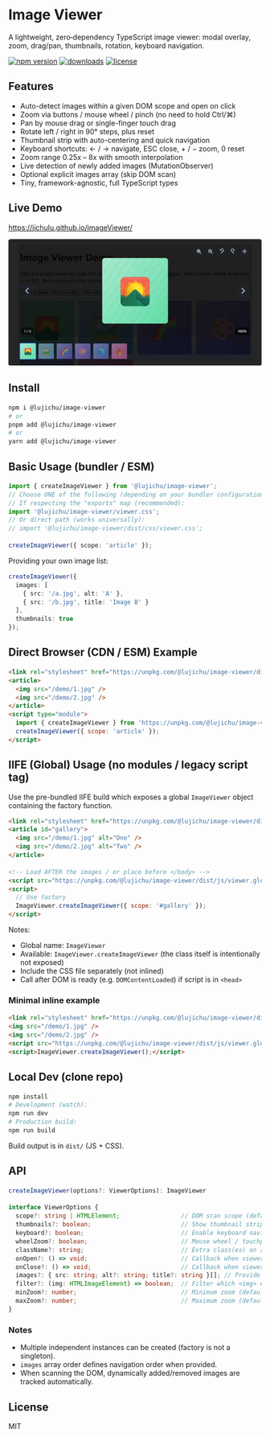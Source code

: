 # Image Viewer

A lightweight, zero‑dependency TypeScript image viewer: modal overlay, zoom, drag/pan, thumbnails, rotation, keyboard navigation.

<p>
  <a href="https://www.npmjs.com/package/@lujichu/image-viewer"><img src="https://img.shields.io/npm/v/@lujichu/image-viewer.svg?style=flat&color=33a" alt="npm version" /></a>
  <a href="https://www.npmjs.com/package/@lujichu/image-viewer"><img src="https://img.shields.io/npm/dm/@lujichu/image-viewer.svg?color=4a7" alt="downloads" /></a>
  <a href="LICENSE"><img src="https://img.shields.io/badge/License-MIT-blue.svg" alt="license" /></a>
</p>

## Features
- Auto-detect images within a given DOM scope and open on click
- Zoom via buttons / mouse wheel / pinch (no need to hold Ctrl/⌘)
- Pan by mouse drag or single-finger touch drag
- Rotate left / right in 90° steps, plus reset
- Thumbnail strip with auto-centering and quick navigation
- Keyboard shortcuts: ← / → navigate, ESC close, + / − zoom, 0 reset
- Zoom range 0.25x – 8x with smooth interpolation
- Live detection of newly added images (MutationObserver)
- Optional explicit images array (skip DOM scan)
- Tiny, framework-agnostic, full TypeScript types

## Live Demo
https://jichulu.github.io/imageViewer/

![ImageViewer](image.jpg)

## Install
```bash
npm i @lujichu/image-viewer
# or
pnpm add @lujichu/image-viewer
# or
yarn add @lujichu/image-viewer
```

## Basic Usage (bundler / ESM)
```ts
import { createImageViewer } from '@lujichu/image-viewer';
// Choose ONE of the following (depending on your bundler configuration):
// If respecting the "exports" map (recommended):
import '@lujichu/image-viewer/viewer.css';
// Or direct path (works universally):
// import '@lujichu/image-viewer/dist/css/viewer.css';

createImageViewer({ scope: 'article' });
```

Providing your own image list:
```ts
createImageViewer({
  images: [
    { src: '/a.jpg', alt: 'A' },
    { src: '/b.jpg', title: 'Image B' }
  ],
  thumbnails: true
});
```

## Direct Browser (CDN / ESM) Example
```html
<link rel="stylesheet" href="https://unpkg.com/@lujichu/image-viewer/dist/css/viewer.css" />
<article>
  <img src="/demo/1.jpg" />
  <img src="/demo/2.jpg" />
</article>
<script type="module">
  import { createImageViewer } from 'https://unpkg.com/@lujichu/image-viewer/dist/js/viewer.js';
  createImageViewer({ scope: 'article' });
</script>
```

## IIFE (Global) Usage (no modules / legacy script tag)
Use the pre-bundled IIFE build which exposes a global `ImageViewer` object containing the factory function.

```html
<link rel="stylesheet" href="https://unpkg.com/@lujichu/image-viewer/dist/css/viewer.css" />
<article id="gallery">
  <img src="/demo/1.jpg" alt="One" />
  <img src="/demo/2.jpg" alt="Two" />
</article>

<!-- Load AFTER the images / or place before </body> -->
<script src="https://unpkg.com/@lujichu/image-viewer/dist/js/viewer.global.js"></script>
<script>
  // Use factory
  ImageViewer.createImageViewer({ scope: '#gallery' });
</script>
```

Notes:
- Global name: `ImageViewer`
- Available: `ImageViewer.createImageViewer` (the class itself is intentionally not exposed)
- Include the CSS file separately (not inlined)
- Call after DOM is ready (e.g. `DOMContentLoaded`) if script is in `<head>`

### Minimal inline example
```html
<link rel="stylesheet" href="https://unpkg.com/@lujichu/image-viewer/dist/css/viewer.css" />
<img src="/demo/1.jpg" />
<img src="/demo/2.jpg" />
<script src="https://unpkg.com/@lujichu/image-viewer/dist/js/viewer.global.js"></script>
<script>ImageViewer.createImageViewer();</script>
```

## Local Dev (clone repo)
```powershell
npm install
# Development (watch):
npm run dev
# Production build:
npm run build
```
Build output is in `dist/` (JS + CSS).

## API
```ts
createImageViewer(options?: ViewerOptions): ImageViewer

interface ViewerOptions {
  scope?: string | HTMLElement;                 // DOM scan scope (default: document)
  thumbnails?: boolean;                         // Show thumbnail strip (default true)
  keyboard?: boolean;                           // Enable keyboard navigation (default true)
  wheelZoom?: boolean;                          // Mouse wheel / touchpad direct zoom (default true)
  className?: string;                           // Extra class(es) on root element
  onOpen?: () => void;                          // Callback when viewer opens
  onClose?: () => void;                         // Callback when viewer closes
  images?: { src: string; alt?: string; title?: string }[]; // Provide images directly (skips DOM scan)
  filter?: (img: HTMLImageElement) => boolean;  // Filter which <img> elements are included
  minZoom?: number;                             // Minimum zoom (default 0.25)
  maxZoom?: number;                             // Maximum zoom (default 8)
}
```

### Notes
- Multiple independent instances can be created (factory is not a singleton).
- `images` array order defines navigation order when provided.
- When scanning the DOM, dynamically added/removed images are tracked automatically.

## License
MIT
